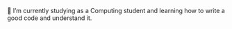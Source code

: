 🌱 I’m currently studying as a Computing student and learning how to write a good code and understand it. 



